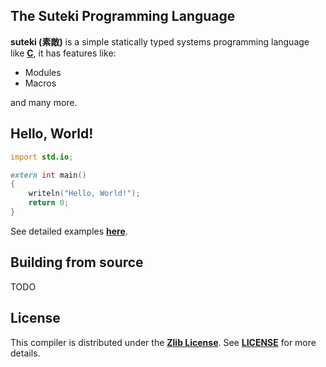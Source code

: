 ## The Suteki Programming Language
**suteki (素敵)** is a simple statically typed systems programming language like [**C**](https://en.wikipedia.org/wiki/C_(programming_language)), it has features like:

* Modules
* Macros

and many more.

## Hello, World!
```d
import std.io;

extern int main()
{
    writeln("Hello, World!");
    return 0;
}
```
See detailed examples [**here**](https://github.com/suteki-lang/examples).

## Building from source
TODO

## License
This compiler is distributed under the [**Zlib License**](https://opensource.org/licenses/Zlib). See [**LICENSE**](https://github.com/suteki-lang/compiler/blob/main/LICENSE) for more details.
